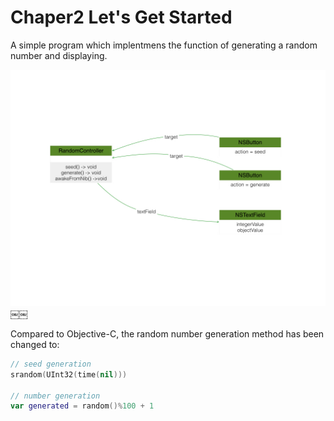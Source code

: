 # Chaper2 Let's Get Started

A simple program which implentmens the function of generating a random number and displaying.  

![Class Diagram](./pics/classDiagram/classDiagram.001.jpg)￼￼

Compared to Objective-C, the random number generation method has been changed to:  

```swift
// seed generation
srandom(UInt32(time(nil)))

// number generation
var generated = random()%100 + 1
```